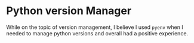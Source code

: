 # Python version Manager

While on the topic of version management, I believe I used `pyenv` when I needed to manage python versions and overall had a positive experience.